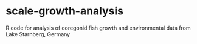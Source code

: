 # scale-growth-analysis
R code for analysis of coregonid fish growth and environmental data from Lake Starnberg, Germany
